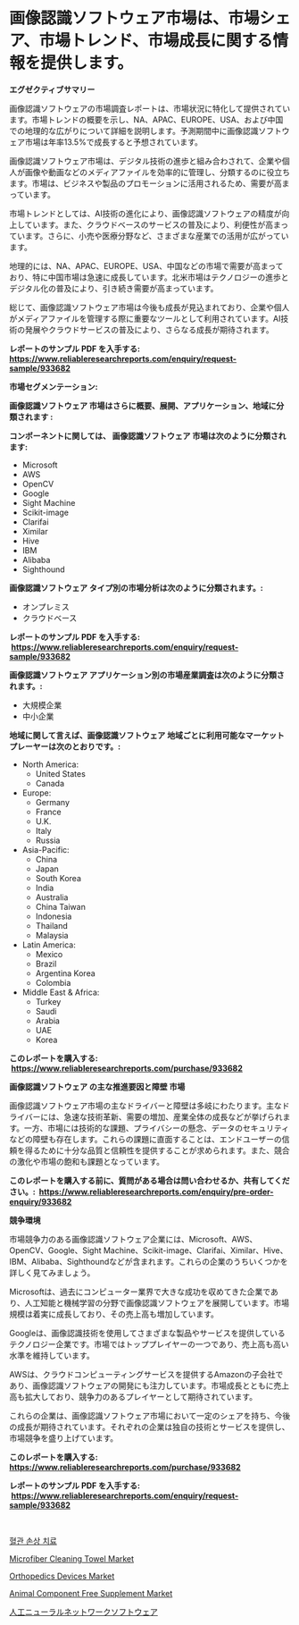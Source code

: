 <p><h1>画像認識ソフトウェア市場は、市場シェア、市場トレンド、市場成長に関する情報を提供します。</h1></p><p><strong>エグゼクティブサマリー</strong></p>
<p><p>画像認識ソフトウェアの市場調査レポートは、市場状況に特化して提供されています。市場トレンドの概要を示し、NA、APAC、EUROPE、USA、および中国での地理的な広がりについて詳細を説明します。予測期間中に画像認識ソフトウェア市場は年率13.5%で成長すると予想されています。</p><p>画像認識ソフトウェア市場は、デジタル技術の進歩と組み合わされて、企業や個人が画像や動画などのメディアファイルを効率的に管理し、分類するのに役立ちます。市場は、ビジネスや製品のプロモーションに活用されるため、需要が高まっています。</p><p>市場トレンドとしては、AI技術の進化により、画像認識ソフトウェアの精度が向上しています。また、クラウドベースのサービスの普及により、利便性が高まっています。さらに、小売や医療分野など、さまざまな産業での活用が広がっています。</p><p>地理的には、NA、APAC、EUROPE、USA、中国などの市場で需要が高まっており、特に中国市場は急速に成長しています。北米市場はテクノロジーの進歩とデジタル化の普及により、引き続き需要が高まっています。</p><p>総じて、画像認識ソフトウェア市場は今後も成長が見込まれており、企業や個人がメディアファイルを管理する際に重要なツールとして利用されています。AI技術の発展やクラウドサービスの普及により、さらなる成長が期待されます。</p></p>
<p><strong>レポートのサンプル PDF を入手する: <a href="https://www.reliableresearchreports.com/enquiry/request-sample/933682">https://www.reliableresearchreports.com/enquiry/request-sample/933682</a></strong></p>
<p><strong>市場セグメンテーション:</strong></p>
<p><strong> 画像認識ソフトウェア 市場はさらに概要、展開、アプリケーション、地域に分類されます :</strong></p>
<p><strong>コンポーネントに関しては、 画像認識ソフトウェア 市場は次のように分類されます: &nbsp;</strong></p>
<p><ul><li>Microsoft</li><li>AWS</li><li>OpenCV</li><li>Google</li><li>Sight Machine</li><li>Scikit-image</li><li>Clarifai</li><li>Ximilar</li><li>Hive</li><li>IBM</li><li>Alibaba</li><li>Sighthound</li></ul></p>
<p><strong> 画像認識ソフトウェア タイプ別の市場分析は次のように分類されます。:</strong></p>
<p><ul><li>オンプレミス</li><li>クラウドベース</li></ul></p>
<p><strong>レポートのサンプル PDF を入手する: &nbsp;<a href="https://www.reliableresearchreports.com/enquiry/request-sample/933682">https://www.reliableresearchreports.com/enquiry/request-sample/933682</a></strong></p>
<p><strong> 画像認識ソフトウェア アプリケーション別の市場産業調査は次のように分類されます。:</strong></p>
<p><ul><li>大規模企業</li><li>中小企業</li></ul></p>
<p><strong>地域に関して言えば、画像認識ソフトウェア 地域ごとに利用可能なマーケットプレーヤーは次のとおりです。:</strong></p>
<p><ul>
    <li>
        North America:
        <ul>
            <li>United States</li>
            <li>Canada</li>
        </ul>
    </li>
    <li>
        Europe:
        <ul>
            <li>Germany</li>
            <li>France</li>
            <li>U.K.</li>
            <li>Italy</li>
            <li>Russia</li>
        </ul>
    </li>
    <li>
        Asia-Pacific:
        <ul>
            <li>China</li>
            <li>Japan</li>
            <li>South Korea</li>
            <li>India</li>
            <li>Australia</li>
            <li>China Taiwan</li>
            <li>Indonesia</li>
            <li>Thailand</li>
            <li>Malaysia</li>
        </ul>
    </li>
    <li>
        Latin America:
        <ul>
            <li>Mexico</li>
            <li>Brazil</li>
            <li>Argentina Korea</li>
            <li>Colombia</li>
        </ul>
    </li>
    <li>
        Middle East & Africa:
        <ul>
            <li>Turkey</li>
            <li>Saudi</li>
            <li>Arabia</li>
            <li>UAE</li>
            <li>Korea</li>
        </ul>
    </li>
    </ul></p>
<p><strong>このレポートを購入する: &nbsp;<a href="https://www.reliableresearchreports.com/purchase/933682">https://www.reliableresearchreports.com/purchase/933682</a></strong></p>
<p><strong>画像認識ソフトウェア の主な推進要因と障壁 市場</strong></p>
<p><p>画像認識ソフトウェア市場の主なドライバーと障壁は多岐にわたります。主なドライバーには、急速な技術革新、需要の増加、産業全体の成長などが挙げられます。一方、市場には技術的な課題、プライバシーの懸念、データのセキュリティなどの障壁も存在します。これらの課題に直面することは、エンドユーザーの信頼を得るために十分な品質と信頼性を提供することが求められます。また、競合の激化や市場の飽和も課題となっています。</p></p>
<p><strong>このレポートを購入する前に、質問がある場合は問い合わせるか、共有してください。:&nbsp; <a href="https://www.reliableresearchreports.com/enquiry/pre-order-enquiry/933682">https://www.reliableresearchreports.com/enquiry/pre-order-enquiry/933682</a></strong></p>
<p><strong>競争環境</strong></p>
<p><p>市場競争力のある画像認識ソフトウェア企業には、Microsoft、AWS、OpenCV、Google、Sight Machine、Scikit-image、Clarifai、Ximilar、Hive、IBM、Alibaba、Sighthoundなどが含まれます。これらの企業のうちいくつかを詳しく見てみましょう。</p><p>Microsoftは、過去にコンピューター業界で大きな成功を収めてきた企業であり、人工知能と機械学習の分野で画像認識ソフトウェアを展開しています。市場規模は着実に成長しており、その売上高も増加しています。</p><p>Googleは、画像認識技術を使用してさまざまな製品やサービスを提供しているテクノロジー企業です。市場ではトッププレイヤーの一つであり、売上高も高い水準を維持しています。</p><p>AWSは、クラウドコンピューティングサービスを提供するAmazonの子会社であり、画像認識ソフトウェアの開発にも注力しています。市場成長とともに売上高も拡大しており、競争力のあるプレイヤーとして期待されています。</p><p>これらの企業は、画像認識ソフトウェア市場において一定のシェアを持ち、今後の成長が期待されています。それぞれの企業は独自の技術とサービスを提供し、市場競争を盛り上げています。</p></p>
<p><strong>このレポートを購入する: &nbsp; <a href="https://www.reliableresearchreports.com/purchase/933682">https://www.reliableresearchreports.com/purchase/933682</a></strong></p>
<p><strong>レポートのサンプル PDF を入手する: &nbsp;<a href="https://www.reliableresearchreports.com/enquiry/request-sample/933682">https://www.reliableresearchreports.com/enquiry/request-sample/933682</a></strong><strong></strong></p>
<p>&nbsp;</p>
<p><p><a href="https://github.com/vdhdwjyp90142/Market-Research-Report-List-1/blob/main/6707531183997.md">혈관 손상 치료</a></p><p><a href="https://picayune-night-cbd.notion.site/Microfiber-Cleaning-Towel-Market-Insights-Market-Players-and-Forecast-Till-2031-9365e39f234c41b6890937db2f2e7b4a">Microfiber Cleaning Towel Market</a></p><p><a href="https://funky-papaya-cf4.notion.site/Orthopedics-Devices-Market-Size-Reflecting-a-Forecast-Till-2031-Market-By-Type-By-Application-and--f713a57bae044b33acdf7a76db75022c">Orthopedics Devices Market</a></p><p><a href="https://github.com/mharielmesa/Market-Research-Report-List-2/blob/main/animal-component-free-supplement-market.md">Animal Component Free Supplement Market</a></p><p><a href="https://github.com/sghwr779811674/Market-Research-Report-List-1/blob/main/3113085184032.md">人工ニューラルネットワークソフトウェア</a></p></p>